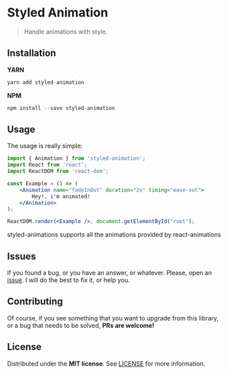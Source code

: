 # Styled Animation
> Handle animations with style.

## Installation

**YARN**

```javascript
yarn add styled-animation
```

**NPM**

```javascript
npm install --save styled-animation
```

## Usage

The usage is really simple:

```jsx
import { Animation } from 'styled-animation';
import React from 'react';
import ReactDOM from 'react-dom';

const Example = () => (
    <Animation name="fadeInOut" duration="2s" timing="ease-out">
        Hey!, i'm animated!
    </Animation>
);

ReactDOM.render(<Example />, document.getElementById("root");
```

styled-animations supports all the animations provided by react-animations


## Issues

If you found a bug, or you have an answer, or whatever. Please, open an [issue](https://github.com/BlackBoxVision/styled-animation/issues). I will do the best to fix it, or help you.

## Contributing

Of course, if you see something that you want to upgrade from this library, or a bug that needs to be solved, **PRs are welcome!**

## License

Distributed under the **MIT license**. See [LICENSE](https://github.com/BlackBoxVision/styled-animation/blob/master/LICENSE) for more information.
